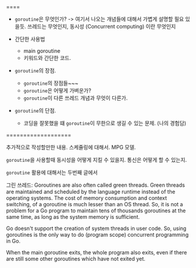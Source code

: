 
====

- `goroutine`은 무엇인가?
-> 여기서 나오는 개념들에 대해서 가볍게 설명할 필요 있을듯.
쓰레드는 무엇인지, 동시성 (Concurrent computing) 이란 무엇인지

- 간단한 사용법
  - main goroutine
  - 키워드와 간단한 코드.

- `goroutine`의 장점.
  - `goroutine`의 장점들~~~
  - `goroutine`은 어떻게 가벼운가?
  - `goroutine`이 다른 쓰레드 개념과 무엇이 다른가.

- `goroutine`의 단점.
  - 코딩을 잘못했을 떄 `goroutine`이 무한으로 생길 수 있는 문제. (나의 경험담)


===================

추가적으로 작성할만한 내용. 스케쥴링에 대해서. MPG 모델.

`goroutine`을 사용할때 동시성을 어떻게 지킬 수 있을지. 통신은 어떻게 할 수 있는지.

`goroutine` 활용에 대해서는 두번째 글에서

그린 쓰레드: 
Goroutines are also often called green threads. Green threads are maintained and scheduled by the language runtime instead of the operating systems. The cost of memory consumption and context switching, of a goroutine is much lesser than an OS thread. So, it is not a problem for a Go program to maintain tens of thousands goroutines at the same time, as long as the system memory is sufficient.

Go doesn't support the creation of system threads in user code. So, using goroutines is the only way to do (program scope) concurrent programming in Go.

When the main goroutine exits, the whole program also exits, even if there are still some other goroutines which have not exited yet.


